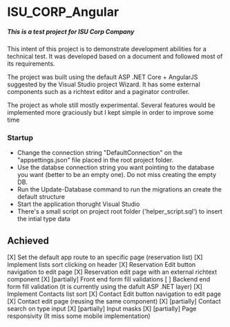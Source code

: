 # ISU_CORP_Angular
##### This is a test project for ISU Corp Company
This intent of this project is to demonstrate development abilities for a technical test.
It was developed based on a document and followed most of its requirements.

The project was built using the default ASP .NET Core + AngularJS suggested by the Visual Studio project Wizard.
It has some external components such as a richtext editor and a paginator controller.

The project as whole still mostly experimental.
Several features would be implemented more graciously but I kept simple in order to improve some time

### Startup
 - Change the connection string "DefaultConnection" on the "appsettings.json" file placed in the root project folder. 
 - Use the databse connection string you want pointing to the database you want (better to be an empty one). Do not miss creating the empty DB.
 - Run the Update-Database command to run the migrations an create the default structure
 - Start the application thorught Visual Studio
 - There's a small script on project root folder ('helper_script.sql') to insert the intial type data

## Achieved
 [X] Set the default app route to an specific page (reservation list)
 [X] Implement lists sort clicking on header
 [X] Reservation Edit button navigation to edit page
 [X] Reservation edit page with an external richtext component
 [X] [partially] Front end form fill validations
 [ ] Backend end form fill validation (it is currently using the dafult ASP .NET layer)
 [X] Implement Contacts list sort
 [X] Contact Edit button navigation to edit page
 [X] Contact edit page (reusing the same component)
 [X] [partially] Contact search on type input
 [X] [partially] Input masks
 [X] [partially] Page responsivity (It miss some mobile implementation)